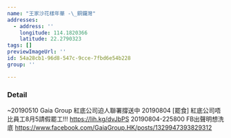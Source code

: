 ```yaml
---
name: "王家沙花樣年華 -\_銅鑼灣"
addresses:
  - address: ''
    longitude: 114.1820366
    latitude: 22.2790323
tags: []
previewImageUrl: ''
id: 54a28cb1-96d8-547c-9cce-7fbd6e54b228
group: ''

---
```

### Detail
~20190510
Gaia Group 紅底公司迫人聯署撐送中
20190804
[罷食] 紅底公司唔比員工8月5請假罷工!!!
https://lih.kg/dvJbPS
20190804-225800
FB出聲明想洗底
https://www.facebook.com/GaiaGroup.HK/posts/1329947393829312
